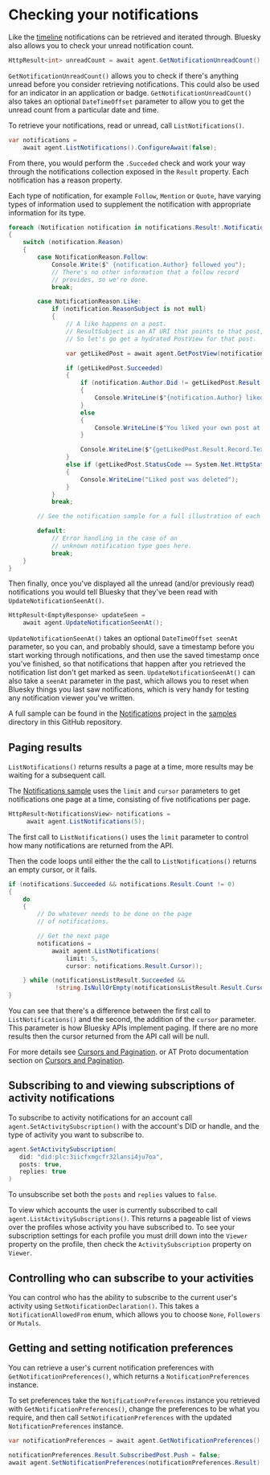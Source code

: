 ﻿# <a name="checkingNotifications">Checking your notifications</a>

Like the [timeline](timeline.md) notifications can be retrieved and iterated through. Bluesky also allows you to check your unread notification count.

```c#
HttpResult<int> unreadCount = await agent.GetNotificationUnreadCount();
```

`GetNotificationUnreadCount()` allows you to check if there's anything unread before you consider retrieving notifications. This could also be used for an indicator in an application or badge.
`GetNotificationUnreadCount()` also takes an optional `DateTimeOffset` parameter to allow you to get the unread count from a particular date and time.

To retrieve your notifications, read or unread, call `ListNotifications()`.

```c#
var notifications = 
    await agent.ListNotifications().ConfigureAwait(false);
```
From there, you would perform the `.Succeded` check and work your way through the notifications collection exposed in the `Result` property. Each notification has a reason property.

Each type of notification, for example `Follow`, `Mention` or `Quote`, have varying types of information used to supplement the notification with appropriate information for its type.

```c#
foreach (Notification notification in notifications.Result!.Notifications)
{
    switch (notification.Reason)
    {
        case NotificationReason.Follow:
            Console.Write($" {notification.Author} followed you");
            // There's no other information that a follow record 
            // provides, so we're done.
            break;

        case NotificationReason.Like:
            if (notification.ReasonSubject is not null)
            {
                // A like happens on a post.
                // ResultSubject is an AT URI that points to that post,
                // So let's go get a hydrated PostView for that post.

                var getLikedPost = await agent.GetPostView(notification.ReasonSubject, cancellationToken: cancellationToken);

                if (getLikedPost.Succeeded)
                {
                    if (notification.Author.Did != getLikedPost.Result.Author.Did)
                    {
                        Console.WriteLine($"{notification.Author} liked your post at {getLikedPost.Result.Record.CreatedAt.ToLocalTime():G}.");
                    }
                    else
                    {
                        Console.WriteLine($"You liked your own post at {getLikedPost.Result.Record.CreatedAt.ToLocalTime():G}.");
                    }

                    Console.WriteLine($"{getLikedPost.Result.Record.Text}");
                }
                else if (getLikedPost.StatusCode == System.Net.HttpStatusCode.OK && getLikedPost.Result is null)
                {
                    Console.WriteLine("Liked post was deleted");
                }
            }
            break;

        // See the notification sample for a full illustration of each of teh notification types.

        default:
            // Error handling in the case of an 
            // unknown notification type goes here.
            break;
    }
}
```

Then finally, once you've displayed all the unread (and/or previously read) notifications you would tell Bluesky that they've been read with `UpdateNotificationSeenAt()`.

```c#
HttpResult<EmptyResponse> updateSeen = 
    await agent.UpdateNotificationSeenAt();
```

`UpdateNotificationSeenAt()` takes an optional `DateTimeOffset seenAt` parameter, so you can, and probably should, save a timestamp before you start working through notifications,
and then use the saved timestamp once you've finished, so that notifications that happen after you retrieved the notification list don't get marked as seen.
`UpdateNotificationSeenAt()` can also take a `seenAt` parameter in the past, which allows you to reset when Bluesky things you last saw notifications, which is very handy
for testing any notification viewer you've written.

A full sample can be found in the [Notifications](https://github.com/blowdart/idunno.atproto/tree/main/samples/Samples.Notifications) project in the
[samples](https://github.com/blowdart/idunno.atproto/tree/main/samples) directory in this GitHub repository.

## <a name=cursorsPagination>Paging results</a>

`ListNotifications()` returns results a page at a time, more results may be waiting for a subsequent call.

The [Notifications sample](https://github.com/blowdart/idunno.atproto/tree/main/samples/Samples.Notifications) uses the `limit` and `cursor` parameters to get notifications
one page at a time, consisting of five notifications per page.

```c#
HttpResult<NotificationsView> notifications = 
     await agent.ListNotifications(5);
```

The first call to `ListNotifications()` uses the `limit` parameter to control how many notifications are returned from the API.

Then the code loops until either the the call to `ListNotifications()` returns an empty cursor, or it fails.

```c#
if (notifications.Succeeded && notifications.Result.Count != 0)
{
    do
    {
        // Do whatever needs to be done on the page
        // of notifications.

        // Get the next page
        notifications = 
            await agent.ListNotifications(
                limit: 5, 
                cursor: notifications.Result.Cursor));

    } while (notificationsListResult.Succeeded &&
             !string.IsNullOrEmpty(notificationsListResult.Result.Cursor))
}
```

You can see that there's a difference between the first call to `ListNotifications()` and the second, the addition of the `cursor` parameter.
This parameter is how Bluesky APIs implement paging. If there are no more results then the cursor returned from the API call will be null.

For more details see [Cursors and Pagination](cursorsAndPagination.md).
or AT Proto documentation section on [Cursors and Pagination](https://atproto.com/specs/xrpc#cursors-and-pagination).

## <a name="activity">Subscribing to and viewing subscriptions of activity notifications</a>

To subscribe to activity notifications for an account call `agent.SetActivitySubscription()` with the account's DID or handle, and the type of activity you want to subscribe to.

```c#
agent.SetActivitySubscription(
   did: "did:plc:3iicfxmgcfr32lansi4ju7oa",
   posts: true,
   replies: true
)
```

To unsubscribe set both the `posts` and `replies` values to `false`.

To view which accounts the user is currently subscribed to call `agent.ListActivitySubscriptions()`. This returns a pageable list of views over the profiles whose activity
you have subscribed to. To see your subscription settings for each profile you must drill down into the `Viewer` property on the profile,
then check the `ActivitySubscription` property on `Viewer`.

## Controlling who can subscribe to your activities

You can control who has the ability to subscribe to the current user's activity using `SetNotificationDeclaration()`. This takes a `NotificationAllowedFrom` enum, which allows you to choose
`None`, `Followers` or `Mutals`.

## <a name="preferences">Getting and setting notification preferences</a>

You can retrieve a user's current notification preferences with `GetNotificationPreferences()`, which returns a `NotificationPreferences` instance.

To set preferences take the `NotificationPreferences` instance you retrieved with `GetNotificationPreferences()`, change the preferences to be what you require, and then call
`SetNotificationPreferences` with the updated `NotificationPreferences` instance.

```c#
var notificationPreferences = await agent.GetNotificationPreferences();

notificationPreferences.Result.SubscribedPost.Push = false;
await agent.SetNotificationPreferences(notificationPreferences.Result);
```
